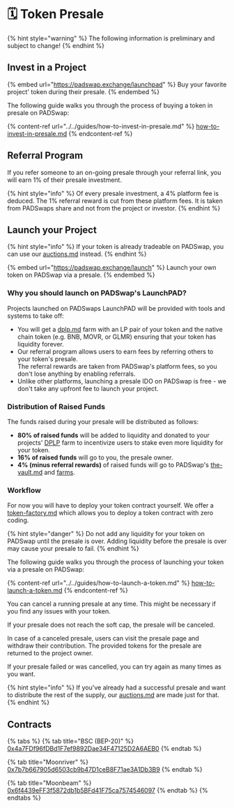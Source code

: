 # 🗓 Token Presale

{% hint style="warning" %}
The following information is preliminary and subject to change!
{% endhint %}

## Invest in a Project

{% embed url="https://padswap.exchange/launchpad" %}
Buy your favorite project' token during their presale.
{% endembed %}

The following guide walks you through the process of buying a token in presale on PADSwap:

{% content-ref url="../../guides/how-to-invest-in-presale.md" %}
[how-to-invest-in-presale.md](../../guides/how-to-invest-in-presale.md)
{% endcontent-ref %}

## Referral Program

If you refer someone to an on-going presale through your referral link, you will earn 1% of their presale investment.

{% hint style="info" %}
Of every presale investment, a 4% platform fee is deduced. The 1% referral reward is cut from these platform fees. It is taken from PADSwaps share and not from the project or investor.
{% endhint %}

## Launch your Project

{% hint style="info" %}
If your token is already tradeable on PADSwap, you can use our [auctions.md](../auctions.md "mention") instead.
{% endhint %}

{% embed url="https://padswap.exchange/launch" %}
Launch your own token on PADSwap via a presale.
{% endembed %}

### Why you should launch on PADSwap's LaunchPAD?

Projects launched on PADSwaps LaunchPAD will be provided with tools and systems to take off:

* You will get a [dplp.md](../../fundamentals/dplp.md "mention") farm with an LP pair of your token and the native chain token (e.g. BNB, MOVR, or GLMR) ensuring that your token has liquidity forever.
* Our referral program allows users to earn fees by referring others to your token's presale.\
  The referral rewards are taken from PADSwap's platform fees, so you don't lose anything by enabling referrals.
* Unlike other platforms, launching a presale IDO on PADSwap is free - we don't take any upfront fee to launch your project.

### Distribution of Raised Funds

The funds raised during your presale will be distributed as follows:

* **80% of raised funds** will be added to liquidity and donated to your projects' [DPLP](../farms/dplp-farms.md) farm to incentivize users to stake even more liquidity for your token.
* **16% of raised funds** will go to you, the presale owner.
* **4% (minus referral rewards)** of raised funds will go to PADSwap's [the-vault.md](../../fundamentals/the-vault.md "mention") and [farms](../farms/ "mention").

### Workflow

For now you will have to deploy your token contract yourself. We offer a [token-factory.md](token-factory.md "mention") which allows you to deploy a token contract with zero coding.

{% hint style="danger" %}
Do not add any liquidity for your token on PADSwap until the presale is over. Adding liquidity before the presale is over may cause your presale to fail.
{% endhint %}

The following guide walks you through the process of launching your token via a presale on PADSwap:

{% content-ref url="../../guides/how-to-launch-a-token.md" %}
[how-to-launch-a-token.md](../../guides/how-to-launch-a-token.md)
{% endcontent-ref %}

You can cancel a running presale at any time. This might be necessary if you find any issues with your token.

If your presale does not reach the soft cap, the presale will be canceled.

In case of a canceled presale, users can visit the presale page and withdraw their contribution. The provided tokens for the presale are returned to the project owner.

If your presale failed or was cancelled, you can try again as many times as you want.

{% hint style="info" %}
If you've already had a successful presale and want to distribute the rest of the supply, our [auctions.md](../auctions.md "mention") are made just for that.
{% endhint %}

## Contracts

{% tabs %}
{% tab title="BSC (BEP-20)" %}
[0x4a7FDf96fDBd1F7ef9892Dae34F47125D2A6AEB0](https://bscscan.com/address/0x4a7FDf96fDBd1F7ef9892Dae34F47125D2A6AEB0)
{% endtab %}

{% tab title="Moonriver" %}
[0x7b7b667905d6503cb9b47D1ceB8F71ae3A1Db3B9](https://moonriver.moonscan.io/address/0x7b7b667905d6503cb9b47D1ceB8F71ae3A1Db3B9)
{% endtab %}

{% tab title="Moonbeam" %}
[0x6f4439eFF3f5872db1b5BFd41F75ca7574546097](https://blockscout.moonbeam.network/address/0x6f4439eFF3f5872db1b5BFd41F75ca7574546097)
{% endtab %}
{% endtabs %}

##
